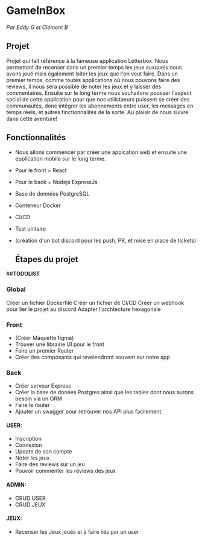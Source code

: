 # GameInBox
*Par Eddy G et Clément B*

## Projet

Projet qui fait référence à la fameuse application Letterbox. Nous permettant de recenser dans un premier temps les jeux auxquels nous 
avons joué mais également lsiter les jeux que l'on veut faire. 
Dans un premier temps, comme toutes applications où nous pouvons faire des reviews, il nous sera
possible de noter les jeux et y laisser des commentaires.
Ensuite sur le long terme nous souhaitons pousser l'aspect social de cette application pour que nos utilistaeurs puissent se créer des communautés,
donc intégrer les abonnements entre user, les messages en temps réels, et autres finctionnalités de la sorte.
Au plaisir de nous suivre dans cette aventure!


## Fonctionnalités

* Nous allons commencer par créer une applcation web et ensuite une epplication mobile sur le long terme.
* Pour le front = React
* Pour le back = Nodejs ExpressJs
* Base de données PostgreSQL
* Conteneur Docker
* CI/CD
* Test unitaire
* (création d'un bot discord pour les push, PR, et mise en place de tickets)

  ## Étapes du projet 
##**TODOLIST**

### Global
Créer un fichier Dockerfile
Créer un fichier de CI/CD
Créer un webhook pour lier le projet au discord 
Adapter l'archtecture hexagonale

### Front
* (Créer Maquette figma)
* Trouver une librairie UI pour le front
* Faire un premier Router 
* Créer des composants qui reveiendront souvent sur notre app

### Back
* Créer serveur Express
* Créer la base de donées Postgres ainsi que les tables dont nous aurons besoin via un ORM
* Faire le router
* Ajouter un swagger pour retrouver nos API plus facilement


#### USER: 
* Inscription
* Connexion 
* Update de son compte
* Noter les jeux
* Faire des reviews sur un jeu 
* Pouvoir commenter les reviews des jeux 

#### ADMIN:
* CRUD USER 
* CRUD JEUX

#### JEUX: 
* Recenser les Jeux joués et à faire liés par un user 

